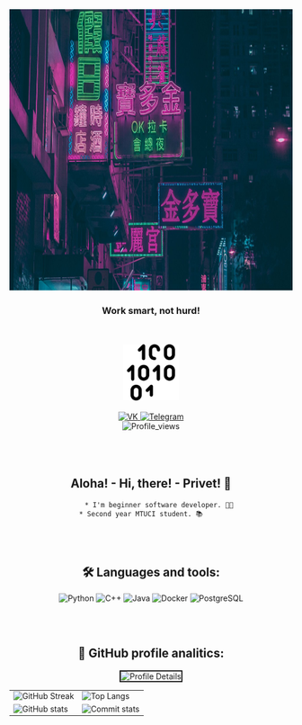 <!-- Header -->

<div id="header" align="center">
    <img src="/img/header.jpeg" width=100% height=500px; alt="Header"/>
    <h3 >Work smart, not hurd!</h3>
    <br></br>
    <img src="/img/binary-code.png" width="100" alt="Icon"/>
    <br></br>
</div>


<!-- Links -->

<div id="badges" align=center>
    <a href="https://vk.com/notmindset">
        <img src="https://img.shields.io/badge/-VK-/?style=for-the-badge&logo=vk&color=090909" alt="VK"/>
    </a>
    <a href="https://t.me/extinctionflas">
        <img src="https://img.shields.io/badge/-Telegram-/?style=for-the-badge&logo=telegram&color=090909" alt="Telegram"/>
    </a>
</div>


<!-- Profile views and about me-->

<div id="Profile_views" align=center>
    <img src="https://komarev.com/ghpvc/?username=semuloff" alt="Profile_views"/>
    <br></br>
    <br></br>
    <h2>
        Aloha! - Hi, there! - Privet! 👋  
    </h2>

        * I'm beginner software developer. 👨‍💻
        * Second year MTUCI student. 📚         
</div>


<!-- Languages and tools -->

<div id="langs_and_tools" align=center>
    <br></br>
    <h2> 🛠 Languages and tools: </h2>
    <img src="https://img.shields.io/badge/-Python-/?style=for-the-badge&logo=Python&color=090909" alt="Python">
    <img src="https://img.shields.io/badge/-C++-/?style=for-the-badge&logo=C%2b%2b&color=090909" alt="C++">
    <img src="https://img.shields.io/badge/-Java-/?style=for-the-badge&logo=java&color=090909" alt="Java">
    <img src="https://img.shields.io/badge/-Docker-/?style=for-the-badge&logo=Docker&color=090909" alt="Docker">
    <img src="https://img.shields.io/badge/-PostgreSQL-/?style=for-the-badge&logo=PostgreSQL&color=090909" alt="PostgreSQL">
</div>


<!-- GitHub profile analitics -->

<br></br>
<h2 align=center> 
    🚀 GitHub profile analitics: 
</h2>
<div id='profile-cards' align=center>
    <img src="http://github-profile-summary-cards.vercel.app/api/cards/profile-details?username=semuloff&theme=2077" alt="Profile Details" border=2/>
</div>

 | | |
--- | --- |
![GitHub Streak](http://github-readme-streak-stats.herokuapp.com?user=semuloff&theme=nightowl) | ![Top Langs](https://github-readme-stats.vercel.app/api/top-langs/?username=semuloff&show_icons=true&theme=radical&layout=compact)
![GitHub stats](https://github-readme-stats.vercel.app/api?username=semuloff&show_icons=true&theme=radical) | ![Commit stats](http://github-profile-summary-cards.vercel.app/api/cards/productive-time?username=semuloff&theme=2077&utcOffset=8)